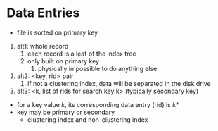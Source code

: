 # Data Entries
- file is sorted on primary key
1. alt1: whole record
	1. each record is a leaf of the index tree
	2. only built on primary key
		1. physically impossible to do anything else
2. alt2: <key, rid> pair
	1. if not a clustering index, data will be separated in the disk drive
3. alt3: <k, list of rids for search key k> (typically secondary key)
- for a key value $k$, its corresponding data entry (rid) is $k*$
- key may be primary or secondary
	- clustering index and non-clustering index